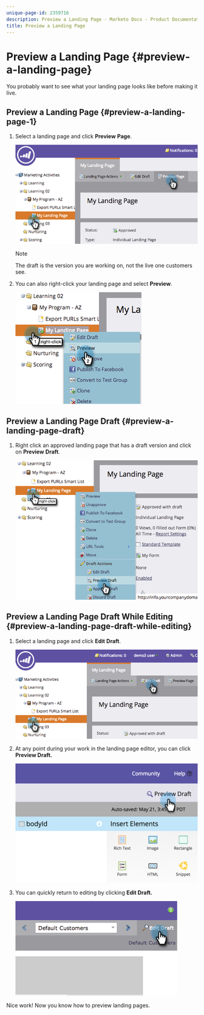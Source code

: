 ```yaml
---
unique-page-id: 2359716
description: Preview a Landing Page - Marketo Docs - Product Documentation
title: Preview a Landing Page
---
```


# Preview a Landing Page {#preview-a-landing-page}

You probably want to see what your landing page looks like before making it live.

## Preview a Landing Page {#preview-a-landing-page-1}

1. Select a landing page and click **Preview** **Page**.

   ![](assets/image2014-9-16-16-3a21-3a10.png)

   >[!NOTE]
   >
   >The draft is the version you are working on, not the live one customers see.

1. You can also right-click your landing page and select **Preview**.

   ![](assets/image2014-9-17-10-3a9-3a49.png)

## Preview a Landing Page Draft {#preview-a-landing-page-draft}

1. Right click an approved landing page that has a draft version and click on **Preview** **Draft**. 

   ![](assets/image2014-9-17-10-3a9-3a56.png)

## Preview a Landing Page Draft While Editing {#preview-a-landing-page-draft-while-editing}

1. Select a landing page and click **Edit** **Draft**. 

   ![](assets/image2014-9-17-10-3a10-3a4.png)

1. At any point during your work in the landing page editor, you can click **Preview Draft.**

   ![](assets/image2015-5-21-15-3a48-3a59.png)

1. You can quickly return to editing by clicking **Edit Draft.**

   ![](assets/image2014-9-17-10-3a10-3a20.png)

Nice work! Now you know how to preview landing pages.

